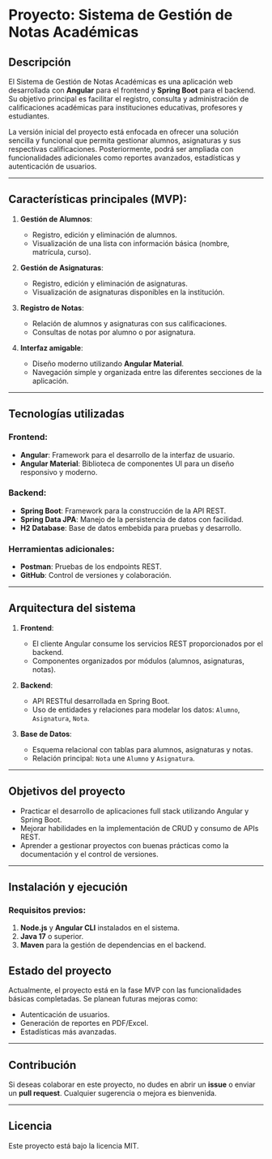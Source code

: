 # Proyecto: Sistema de Gestión de Notas Académicas

## Descripción
El Sistema de Gestión de Notas Académicas es una aplicación web desarrollada con **Angular** para el frontend y **Spring Boot** para el backend. Su objetivo principal es facilitar el registro, consulta y administración de calificaciones académicas para instituciones educativas, profesores y estudiantes.

La versión inicial del proyecto está enfocada en ofrecer una solución sencilla y funcional que permita gestionar alumnos, asignaturas y sus respectivas calificaciones. Posteriormente, podrá ser ampliada con funcionalidades adicionales como reportes avanzados, estadísticas y autenticación de usuarios.

---

## Características principales (MVP):
1. **Gestión de Alumnos**:
   - Registro, edición y eliminación de alumnos.
   - Visualización de una lista con información básica (nombre, matrícula, curso).

2. **Gestión de Asignaturas**:
   - Registro, edición y eliminación de asignaturas.
   - Visualización de asignaturas disponibles en la institución.

3. **Registro de Notas**:
   - Relación de alumnos y asignaturas con sus calificaciones.
   - Consultas de notas por alumno o por asignatura.

4. **Interfaz amigable**:
   - Diseño moderno utilizando **Angular Material**.
   - Navegación simple y organizada entre las diferentes secciones de la aplicación.

---

## Tecnologías utilizadas
### Frontend:
- **Angular**: Framework para el desarrollo de la interfaz de usuario.
- **Angular Material**: Biblioteca de componentes UI para un diseño responsivo y moderno.

### Backend:
- **Spring Boot**: Framework para la construcción de la API REST.
- **Spring Data JPA**: Manejo de la persistencia de datos con facilidad.
- **H2 Database**: Base de datos embebida para pruebas y desarrollo.

### Herramientas adicionales:
- **Postman**: Pruebas de los endpoints REST.
- **GitHub**: Control de versiones y colaboración.

---

## Arquitectura del sistema
1. **Frontend**:
   - El cliente Angular consume los servicios REST proporcionados por el backend.
   - Componentes organizados por módulos (alumnos, asignaturas, notas).

2. **Backend**:
   - API RESTful desarrollada en Spring Boot.
   - Uso de entidades y relaciones para modelar los datos: `Alumno`, `Asignatura`, `Nota`.

3. **Base de Datos**:
   - Esquema relacional con tablas para alumnos, asignaturas y notas.
   - Relación principal: `Nota` une `Alumno` y `Asignatura`.

---

## Objetivos del proyecto
- Practicar el desarrollo de aplicaciones full stack utilizando Angular y Spring Boot.
- Mejorar habilidades en la implementación de CRUD y consumo de APIs REST.
- Aprender a gestionar proyectos con buenas prácticas como la documentación y el control de versiones.

---

## Instalación y ejecución
### Requisitos previos:
1. **Node.js** y **Angular CLI** instalados en el sistema.
2. **Java 17** o superior.
3. **Maven** para la gestión de dependencias en el backend.



## Estado del proyecto
Actualmente, el proyecto está en la fase MVP con las funcionalidades básicas completadas. Se planean futuras mejoras como:
- Autenticación de usuarios.
- Generación de reportes en PDF/Excel.
- Estadísticas más avanzadas.

---

## Contribución
Si deseas colaborar en este proyecto, no dudes en abrir un **issue** o enviar un **pull request**. Cualquier sugerencia o mejora es bienvenida.

---

## Licencia
Este proyecto está bajo la licencia MIT.

